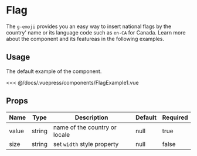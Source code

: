 # Flag

The `g-emoji` provides you an easy way to insert national flags by the country' name or its language code such as `en-CA` for Canada. Learn more about the component and its featureas in the following examples.

## Usage

The default example of the component.

<flag-example-1 />

<<< @/docs/.vuepress/components/FlagExample1.vue

## Props

| Name  |  Type  | Description                   | Default | Required |
| ----- | :----: | ----------------------------- | ------- | -------- |
| value | string | name of the country or locale | null    | true     |
| size  | string | set `width` style property    | null    | false    |
